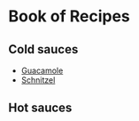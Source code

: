 # Book of Recipes

## Cold sauces
* [Guacamole](guacamole.md)
* [Schnitzel](schnitzel.md)
## Hot sauces
